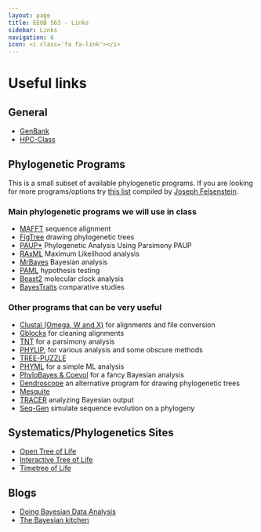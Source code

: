 ```yaml
---
layout: page
title: EEOB 563 - Links
sidebar: Links
navigation: 6
icon: <i class='fa fa-link'></i> 
---
```


# Useful links 
## General  
* [GenBank](http://www.ncbi.nih.gov/)   
* [HPC-Class](https://www.hpc.iastate.edu/guides/classroom-hpc-cluster) 

## Phylogenetic Programs 
This is a small subset of available phylogenetic programs. If you are looking for more programs/options try [this list](http://evolution.genetics.washington.edu/phylip/software.html) compiled by [Joseph Felsenstein](http://evolution.genetics.washington.edu/felsenstein.html).

### Main phylogenetic programs we will use in class

* [MAFFT](https://mafft.cbrc.jp/alignment/software/) sequence alignment
* [FigTree](http://tree.bio.ed.ac.uk/software/figtree/) drawing phylogenetic trees
* [PAUP*](http://paup.phylosolutions.com/) Phylogenetic Analysis Using Parsimony PAUP
* [RAxML](https://sco.h-its.org/exelixis/software.html) Maximum Likelihood analysis
* [MrBayes](http://mrbayes.sourceforge.net/download.php)  Bayesian analysis
* [PAML](http://abacus.gene.ucl.ac.uk/software/paml.html) hypothesis testing
* [Beast2](https://www.beast2.org/) molecular clock analysis
* [BayesTraits](http://www.evolution.rdg.ac.uk/BayesTraits.html) comparative studies

### Other programs that can be very useful

* [Clustal (Omega, W and X)](http://www.clustal.org/) for alignments and file conversion
* [Gblocks](http://molevol.cmima.csic.es/castresana/Gblocks.html) for cleaning alignments
* [TNT](http://www.lillo.org.ar/phylogeny/tnt/) for a parsimony analysis
* [PHYLIP](http://evolution.genetics.washington.edu/phylip.html), for various analysis and some obscure methods
* [TREE-PUZZLE](http://www.tree-puzzle.de/) 
* [PHYML](http://www.atgc-montpellier.fr/phyml/)  for a simple ML analysis
* [PhyloBayes & Coevol](http://megasun.bch.umontreal.ca/People/lartillot/www/) for a fancy Bayesian analysis
* [Dendroscope](http://ab.inf.uni-tuebingen.de/software/dendroscope/) an alternative program for drawing phylogenetic trees
* [Mesquite](http://mesquiteproject.wikispaces.com/) 
* [TRACER](http://tree.bio.ed.ac.uk/software/tracer/) analyzing Bayesian output
* [Seq-Gen](http://tree.bio.ed.ac.uk/software/seqgen/) simulate sequence evolution on a phylogeny


Systematics/Phylogenetics Sites
---
* [Open Tree of Life](https://tree.opentreeoflife.org/)
* [Interactive Tree of Life](http://itol.embl.de/)
* [Timetree of Life](http://www.timetree.org/)


Blogs
---
* [Doing Bayesian Data Analysis](http://doingbayesiandataanalysis.blogspot.com/)
* [The Bayesian kitchen](http://bayesiancook.blogspot.com/) 


